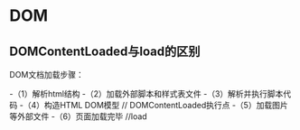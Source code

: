 # DOM

## DOMContentLoaded与load的区别

DOM文档加载步骤：

-（1）解析html结构
-（2）加载外部脚本和样式表文件
-（3）解析并执行脚本代码
-（4）构造HTML DOM模型   // DOMContentLoaded执行点
-（5）加载图片等外部文件
-（6）页面加载完毕      //load



